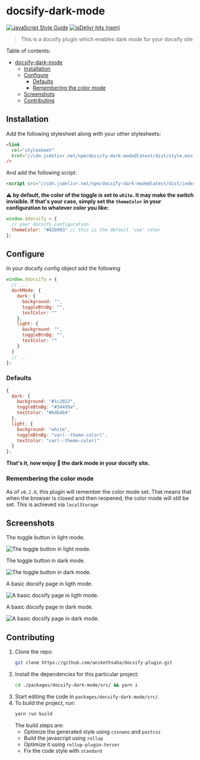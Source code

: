 # docsify-dark-mode

[![JavaScript Style Guide](https://badgen.net/badge/code%20style/standard/f2a)](https://github.com/standard/standard)
[![jsDelivr hits (npm)](https://badgen.net/jsdelivr/hits/npm/docsify-dark-mode)](https://www.jsdelivr.com/package/npm/docsify-dark-mode)

> This is a docsify plugin which enables dark mode for your docsify site

Table of contents:

- [docsify-dark-mode](#docsify-dark-mode)
  - [Installation](#installation)
  - [Configure](#configure)
    - [Defaults](#defaults)
    - [Remembering the color mode](#remembering-the-color-mode)
  - [Screenshots](#screenshots)
  - [Contributing](#contributing)

## Installation

Add the following stylesheet along with your other stylesheets:

```html
<link
  rel="stylesheet"
  href="//cdn.jsdelivr.net/npm/docsify-dark-mode@latest/dist/style.min.css"
/>
```

And add the following script:

```html
<script src="//cdn.jsdelivr.net/npm/docsify-dark-mode@latest/dist/index.min.js"></script>
```

**⚠️ by default, the color of the toggle is set to `white`. It may make the switch invisible. If that's your case, simply set the `themeColor` in your configuration to whatever color you like:**

```js
window.$docsify = {
  // your docsify configuration
  themeColor: "#42b983" // this is the default 'vue' color
};
```

## Configure

In your docsify config object add the following

```js
window.$docsify = {
  // ...
  darkMode: {
    dark: {
      background: "",
      toggleBtnBg: "",
      textColor: ""
    },
    light: {
      background: "",
      toggleBtnBg: "",
      textColor: ""
    }
  }
  // ...
};
```

### Defaults

```js
{
  dark: {
    background: "#1c2022",
    toggleBtnBg: "#34495e",
    textColor: "#b4b4b4"
  },
  light: {
    background: "white",
    toggleBtnBg: "var(--theme-color)",
    textColor: "var(--theme-color)"
  }
};
```

**That's it, now enjoy 🎉 the dark mode in your docsify site.**

### Remembering the color mode

As of `v0.2.0`, this plugin will remember the color mode set. That means that when the browser is closed and then reopened, the color mode will still be set. This is achieved via `localStorage`

## Screenshots

The toggle button in light mode.

![The toggle button in light mode.
](https://imgur.com/z4jhX61.png)

The toggle button in dark mode.

![The toggle button in dark mode.](https://imgur.com/aRVEXAG.png)

A basic docsify page in ligth mode.

![A basic docsify page in ligth mode.](https://imgur.com/LQtjAXb.png)

A basic docsify page in dark mode.

![A basic docsify page in dark mode.](https://imgur.com/OJvTbfQ.png)

## Contributing

1. Clone the repo:
   ```bash
   git clone https://github.com/anikethsaha/docsify-plugin.git
   ```
2. Install the dependencies for this particular project:
   ```bash
   cd ./packages/docsify-dark-mode/src/ && yarn i
   ```
3. Start editing the code in `packages/docsify-dark-mode/src/`.
4. To build the project, run:
   ```bash
   yarn run build
   ```
   The build steps are:
   - Optimize the generated style using `cssnano` and `postcss`
   - Build the javascript using `rollup`
   - Optimize it using `rollup-plugin-terser`
   - Fix the code style with `standard`
